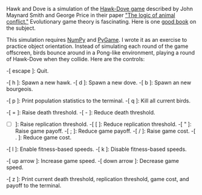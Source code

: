 Hawk and Dove is a simulation of the [Hawk-Dove game](http://en.wikipedia.org/wiki/Hawk-dove#Hawk-Dove) described by John Maynard Smith and George Price in their paper ["The logic of animal conflict."](http://www.nature.com/nature/journal/v246/n5427/abs/246015a0.html) Evolutionary game theory is fascinating. Here is one [good book](http://www.amazon.com/Evolution-Social-Contract-Brian-Skyrms/dp/0521555833) on the subject.

This simulation requires [NumPy](http://numpy.scipy.org/) and [PyGame](http://www.pygame.org/news.html). I wrote it as an exercise to practice object orientation. Instead of simulating each round of the game offscreen, birds bounce around in a Pong-like environment, playing a round of Hawk-Dove when they collide. Here are the controls: 

-[ escape ]: Quit.

-[ h ]: Spawn a new hawk.
-[ d ]: Spawn a new dove.
-[ b ]: Spawn an new bourgeois.

-[ p ]: Print population statistics to the terminal.
-[ q ]: Kill all current birds.

-[ = ]: Raise death threshold.
-[ - ]: Reduce death threshold.
-[ ] ]: Raise replication threshold.
-[ [ ]: Reduce replication threshold.
-[ " ]: Raise game payoff.
-[ ; ]: Reduce game payoff.
-[ / ]: Raise game cost.
-[ . ]: Reduce game cost.

-[ l ]: Enable fitness-based speeds.
-[ k ]: Disable fitness-based speeds.

-[ up arrow ]: Increase game speed.
-[ down arrow ]: Decrease game speed.

-[ z ]: Print current death threshold, replication threshold, game cost, and payoff to the terminal.


